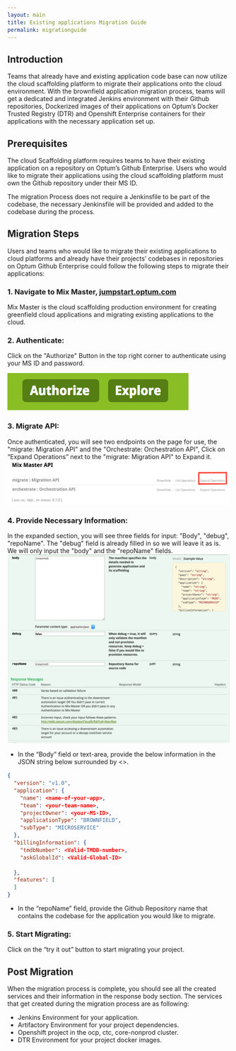 ```yaml
---
layout: main
title: Existing applications Migration Guide
permalink: migrationguide
---
```


## Introduction
Teams that already have and existing application code base can now utilize the cloud scaffolding platform to migrate their applications onto the cloud environment. With the brownfield application migration process, teams will get a dedicated and integrated Jenkins environment with their Github repositories, Dockerized images of their applications on Optum’s Docker Trusted Registry (DTR) and Openshift Enterprise containers for their applications with the necessary application set up.


## Prerequisites
The cloud Scaffolding platform requires teams to have their existing application on a repository on Optum’s Github Enterprise. Users who would like to migrate their applications using the cloud scaffolding platform must own the Github repository under their MS ID.

The migration Process does not require a Jenkinsfile to be part of the codebase, the necessary Jenkinsfile will be provided and added to the codebase during the process.


## Migration Steps

Users and teams who would like to migrate their existing applications to cloud platforms and already have their projects’ codebases in repositories on Optum Github Enterprise could follow the following steps to migrate their applications:

### 1. Navigate to Mix Master, [jumpstart.optum.com](jumpstart.optum.com)
   Mix Master is the cloud scaffolding production environment for creating greenfield cloud applications and migrating existing applications to the cloud.
### 2. Authenticate:
  Click on the "Authorize" Button in the top right corner to authenticate using your MS ID and password.

![authb](../images/AuthButton.png)

### 3. Migrate API:
   Once authenticated, you will see two endpoints on the page for use, the "migrate: Migration API" and the "Orchestrate: Orchestration API", Click on “Expand Operations” next to the "migrate: Migration API" to Expand it.
![MigrateAPI](../images/MigrateAPI.png)

### 4. Provide Necessary Information:
In the expanded section, you will see three fields for input: "Body", "debug", "repoName". The "debug" field is already filled in so we will leave it as is. We will only input the "body" and the "repoName" fields.
![MigrateAPI](../images/API_Info.png)
* In the “Body” field or text-area, provide the below information in the JSON string below surrounded by <>.




```json
{
  "version": "v1.0",
  "application": {
    "name": <name-of-your-app>,
    "team": <your-team-name>,
    "projectOwner": <your-MS-ID>,
    "applicationType": "BROWNFIELD",
    "subType": "MICROSERVICE"
  },
  "billingInformation": {
    "tmdbNumber": <Valid-TMDB-number>,
    "askGlobalId": <Valid-Global-ID>

  },
  "features": [
  ]
}
```

* In the “repoName” field, provide the Github Repository name that contains the codebase for the application you would like to migrate.

### 5. Start Migrating:
Click on the “try it out” button to start migrating your project.


## Post Migration
When the migration process is complete, you should see all the created services and their information in the response body section. The services that get created during the migration process are as following:
- Jenkins Environment for your application.
- Artifactory Environment for your project dependencies.
- Openshift project in the ocp, ctc, core-nonprod cluster.
- DTR Environment for your project docker images.

